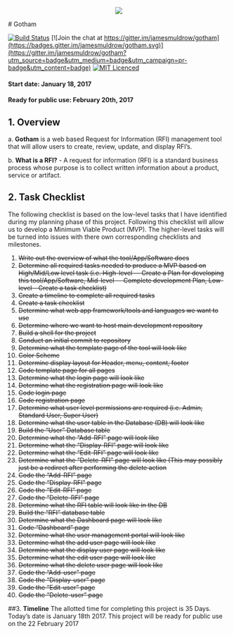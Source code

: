 <p align="center">
<img src="https://raw.githubusercontent.com/jamesmuldrow/gotham/master/public/themes/dark/img/logo_city_1.png">
</p>
# Gotham

<!--[![Dependency Status](https://gemnasium.com/badges/github.com/jamesmuldrow/gotham.svg)](https://gemnasium.com/github.com/jamesmuldrow/gotham)-->

<!--[![Code Climate](https://codeclimate.com/repos/5882856b7a46330080000a2e/badges/4aed238c1d6a2772c627/gpa.svg)](https://codeclimate.com/repos/5882856b7a46330080000a2e/feed)-->
[![Build Status](https://travis-ci.org/jamesmuldrow/gotham.svg?branch=master)](https://travis-ci.org/jamesmuldrow/gotham)
[![Join the chat at https://gitter.im/jamesmuldrow/gotham](https://badges.gitter.im/jamesmuldrow/gotham.svg)](https://gitter.im/jamesmuldrow/gotham?utm_source=badge&utm_medium=badge&utm_campaign=pr-badge&utm_content=badge)
[![MIT Licenced](https://badges.frapsoft.com/os/mit/mit.svg?v=103)](https://opensource.org/licenses/mit-license.php)



#### Start date: January 18, 2017        
#### Ready for public use: February 20th, 2017

## 1.	<b>Overview</b>
a.	<b>Gotham</b> is a web based Request for Information (RFI) management tool that will allow users to create, review, update, and display RFI’s.

b.	<b>What is a RFI?</b> - A request for information (RFI) is a standard business process whose purpose is to collect written information about a product, service or artifact.

## 2.        <b>Task Checklist</b> 
The following checklist is based on the low-level tasks that I have identified during my planning phase of this project. Following this checklist will allow us to develop a Minimum Viable Product (MVP). The higher-level tasks will be turned into issues with there own corresponding checklists and milestones. 

1. ~~Write out the overview of what the tool/App/Software does~~
2. ~~Determine all required tasks needed to produce a MVP based on High/Mid/Low level task (i.e. High-level –- Create a Plan for developing this tool/App/Software, Mid-level –- Complete development Plan, Low-level – Create a task checklist)~~
3. ~~Create a timeline to complete all required tasks~~
4. ~~Create a task checklist~~
5. ~~Determine what web app framework/tools and languages we want to use~~
6. ~~Determine where we want to host main development repository~~
7. ~~Build a shell for the project~~
8. ~~Conduct an initial commit to repository~~
9. ~~Determine what the template page of the tool will look like~~
10. ~~Color Scheme~~
11. ~~Determine display layout for Header, menu, content, footer~~
12. ~~Code template page for all pages~~
13. ~~Determine what the login page will look like~~
14. ~~Determine what the registration page will look like~~
15. ~~Code login page~~
16. ~~Code registration page~~
17. ~~Determine what user level permissions are required (i.e. Admin, Standard User, Super User)~~
18. ~~Determine what the user table in the Database (DB) will look like~~
19. ~~Build the “User” Database table~~
20. ~~Determine what the “Add-RFI” page will look like~~
21. ~~Determine what the “Display-RFI” page will look like~~
22. ~~Determine what the “Edit-RFI” page will look like~~
23. ~~Determine what the “Delete-RFI” page will look like (This may possibly just be a redirect after performing the delete action~~
24. ~~Code the “Add-RFI” page~~
25. ~~Code the “Display-RFI” page~~
26. ~~Code the “Edit-RFI” page~~
27. ~~Code the “Delete-RFI” page~~
28. ~~Determine what the RFI table will look like in the DB~~
29. ~~Build the “RFI” database table~~
30. ~~Determine what the Dashboard page will look like~~
31. ~~Code “Dashboard” page~~
32. ~~Determine what the user management portal will look like~~
33. ~~Determine what the add user page will look like~~
34. ~~Determine what the display user page will look like~~
35. ~~Determine what the edit user page will look like~~
36. ~~Determine what the delete user page will look like~~
37. ~~Code the “Add-user” page~~
38. ~~Code the “Display-user” page~~
39. ~~Code the “Edit-user” page~~
40. ~~Code the “Delete-user” page~~

##3.        <b>Timeline</b> 
The allotted time for completing this project is 35 Days. Today’s date is January 18th 2017. This project will be ready for public use on the 22 February 2017

